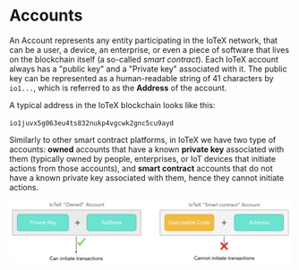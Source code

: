 # Accounts

An Account represents any entity participating in the IoTeX network, that can be a user, a device, an enterprise, or even a piece of software that lives on the blockchain itself \(a so-called _smart contract_\). Each IoTeX account always has a "public key" and a "Private key" associated with it. The public key can be represented as a human-readable string of 41 characters by `io1...`, which is referred to as the **Address** of the account.

A typical address in the IoTeX blockchain looks like this:

`io1juvx5g063eu4ts832nukp4vgcwk2gnc5cu9ayd`

Similarly to other smart contract platforms, in IoTeX we have two type of accounts: **owned** accounts that have a known **private key** associated with them \(typically owned by people, enterprises, or IoT devices that initiate actions from those accounts\), and **smart contract** accounts that do not have a known private key associated with them, hence they cannot initiate actions.

![](../../.gitbook/assets/accounts.png)

